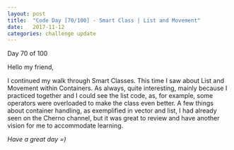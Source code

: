 ```yaml
---
layout: post
title:  "Code Day [70/100] - Smart Class | List and Movement"
date:   2017-11-12
categories: challenge update
---
```


Day 70 of 100

Hello my friend,

I continued my walk through Smart Classes. This time I saw about List and Movement within Containers. As always, quite interesting, mainly because I practiced together and I could see the list code, as, for example, some operators were overloaded to make the class even better. A few things about container handling, as exemplified in vector and list, I had already seen on the Cherno channel, but it was great to review and have another vision for me to accommodate learning.

_Have a great day =)_